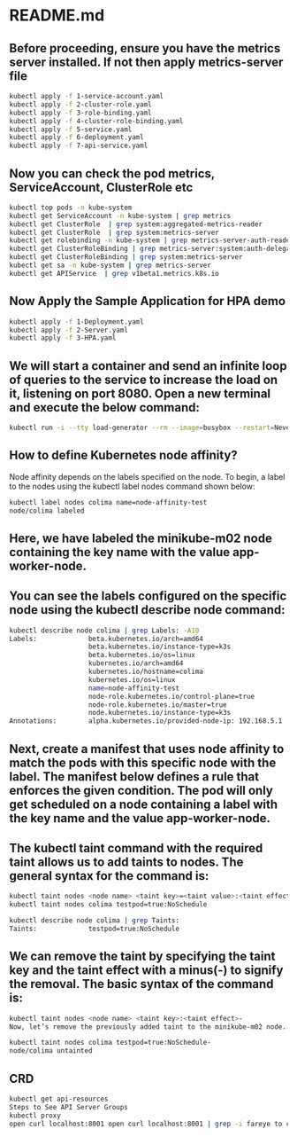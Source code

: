 # README.md

## Before proceeding, ensure you have the metrics server installed. If not then apply metrics-server file
```bash
kubectl apply -f 1-service-account.yaml
kubectl apply -f 2-cluster-role.yaml
kubectl apply -f 3-role-binding.yaml
kubectl apply -f 4-cluster-role-binding.yaml
kubectl apply -f 5-service.yaml
kubectl apply -f 6-deployment.yaml
kubectl apply -f 7-api-service.yaml
```

## Now you can check the pod metrics, ServiceAccount, ClusterRole etc
```bash
kubectl top pods -n kube-system
kubectl get ServiceAccount -n kube-system | grep metrics
kubectl get ClusterRole  | grep system:aggregated-metrics-reader
kubectl get ClusterRole  | grep system:metrics-server
kubectl get rolebinding -n kube-system | grep metrics-server-auth-reader
kubectl get ClusterRoleBinding | grep metrics-server:system:auth-delegator
kubectl get ClusterRoleBinding | grep system:metrics-server
kubectl get sa -n kube-system | grep metrics-server
kubectl get APIService  | grep v1beta1.metrics.k8s.io
```

## Now Apply the Sample Application for HPA demo
```bash
kubectl apply -f 1-Deployment.yaml
kubectl apply -f 2-Server.yaml
kubectl apply -f 3-HPA.yaml
```

## We will start a container and send an infinite loop of queries to the service to increase the load on it, listening on port 8080. Open a new terminal and execute the below command:
```bash
kubectl run -i --tty load-generator --rm --image=busybox --restart=Never -- /bin/sh -c "while sleep 0.01; do wget -q -O- hpa-demo-service:8080; done"
```


## How to define Kubernetes node affinity?
Node affinity depends on the labels specified on the node. To begin, a label to the nodes using the kubectl label nodes command shown below:
```bash
kubectl label nodes colima name=node-affinity-test 
node/colima labeled
```

## Here, we have labeled the minikube-m02 node containing the key name with the value app-worker-node.
## You can see the labels configured on the specific node using the kubectl describe node command:
```bash
kubectl describe node colima | grep Labels: -A10
Labels:             beta.kubernetes.io/arch=amd64
                    beta.kubernetes.io/instance-type=k3s
                    beta.kubernetes.io/os=linux
                    kubernetes.io/arch=amd64
                    kubernetes.io/hostname=colima
                    kubernetes.io/os=linux
                    name=node-affinity-test
                    node-role.kubernetes.io/control-plane=true
                    node-role.kubernetes.io/master=true
                    node.kubernetes.io/instance-type=k3s
Annotations:        alpha.kubernetes.io/provided-node-ip: 192.168.5.1
```

## Next, create a manifest that uses node affinity to match the pods with this specific node with the label. The manifest below defines a rule that enforces the given condition. The pod will only get scheduled on a node containing a label with the key name and the value app-worker-node.

## The kubectl taint command with the required taint allows us to add taints to nodes. The general syntax for the command is:
```bash
kubectl taint nodes <node name> <taint key>=<taint value>:<taint effect>
kubectl taint nodes colima testpod=true:NoSchedule

kubectl describe node colima | grep Taints:
Taints:             testpod=true:NoSchedule
```

## We can remove the taint by specifying the taint key and the taint effect with a minus(-) to signify the removal. The basic syntax of the command is:
```bash
kubectl taint nodes <node name> <taint key>:<taint effect>-
Now, let’s remove the previously added taint to the minikube-m02 node.

kubectl taint nodes colima testpod=true:NoSchedule-
node/colima untainted                
```

## CRD
```bash
kubectl get api-resources
Steps to See API Server Groups 
kubectl proxy
open curl localhost:8001 open curl localhost:8001 | grep -i fareye to check API group
```